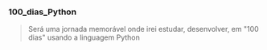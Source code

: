 ### 100_dias_Python

> Será uma jornada memorável onde irei estudar, desenvolver, em "100 dias" usando a linguagem Python
